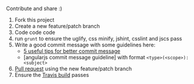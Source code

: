 Contribute and share :)

1. Fork this project
1. Create a new feature/patch branch
1. Code code code
1. run `grunt` to ensure the uglify, css minify, jshint, csslint and jscs pass
1. Write a good commit message with some guidelines here:
	- [5 useful tips for better commit message](http://robots.thoughtbot.com/5-useful-tips-for-a-better-commit-message)
	- [angularjs commit message guideline] with format `<type>(<scope>): <subject>`
1. [Pull request](https://help.github.com/articles/using-pull-requests) using the new feature/patch branch
1. Ensure the [Travis build](https://travis-ci.org/webuildsg/webuild) passes 
